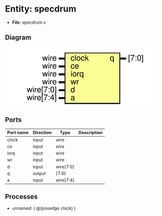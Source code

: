 # Entity: specdrum

- **File**: specdrum.v
## Diagram

![Diagram](specdrum.svg "Diagram")
## Ports

| Port name | Direction | Type      | Description |
| --------- | --------- | --------- | ----------- |
| clock     | input     | wire      |             |
| ce        | input     | wire      |             |
| iorq      | input     | wire      |             |
| wr        | input     | wire      |             |
| d         | input     | wire[7:0] |             |
| q         | output    | [7:0]     |             |
| a         | input     | wire[7:4] |             |
## Processes
- unnamed: ( @(posedge clock) )
